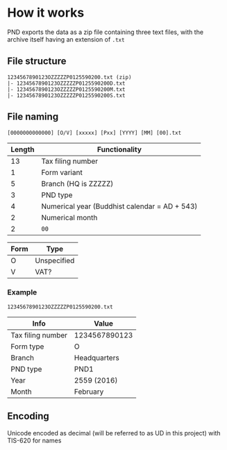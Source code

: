 # How it works

PND exports the data as a zip file containing three text files, with the archive itself having an extension of `.txt`

## File structure

```
1234567890123OZZZZZP0125590200.txt (zip)
|- 1234567890123OZZZZZP0125590200D.txt
|- 1234567890123OZZZZZP0125590200M.txt
|- 1234567890123OZZZZZP0125590200S.txt
```

## File naming
```
[0000000000000] [O/V] [xxxxx] [Pxx] [YYYY] [MM] [00].txt
```
| Length | Functionality |
| ------ | ------------- |
|13|Tax filing number|
|1|Form variant|
|5|Branch (HQ is ZZZZZ)|
|3|PND type|
|4|Numerical year (Buddhist calendar = AD + 543)|
|2|Numerical month|
|2|`00`|


| Form | Type |
| ---- | ---- |
| O | Unspecified |
| V | VAT? |

### Example

`1234567890123OZZZZZP0125590200.txt`

| Info | Value |
| ---- | ----- |
|Tax filing number|1234567890123|
|Form type|O|
|Branch|Headquarters|
|PND type|PND1|
|Year|2559 (2016)|
|Month|February|

## Encoding

Unicode encoded as decimal (will be referred to as UD in this project) with TIS-620 for names
